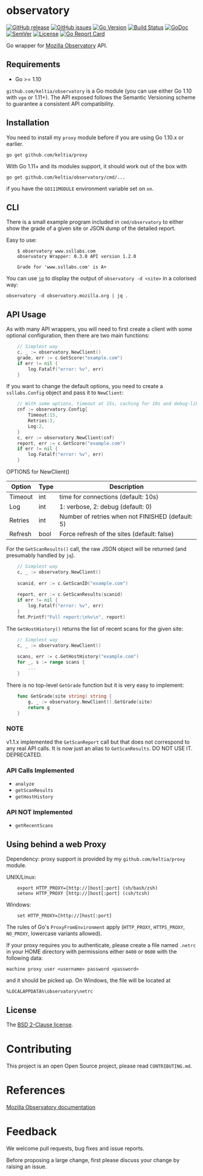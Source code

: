 observatory
==========

[![GitHub release](https://img.shields.io/github/release/keltia/observatory.svg)](https://github.com/keltia/observatory/releases)
[![GitHub issues](https://img.shields.io/github/issues/keltia/observatory.svg)](https://github.com/keltia/observatory/issues)
[![Go Version](https://img.shields.io/badge/go-1.10-blue.svg)](https://golang.org/dl/)
[![Build Status](https://travis-ci.org/keltia/observatory.svg?branch=master)](https://travis-ci.org/keltia/observatory)
[![GoDoc](http://godoc.org/github.com/keltia/observatory?status.svg)](http://godoc.org/github.com/keltia/observatory)
[![SemVer](http://img.shields.io/SemVer/2.0.0.png)](https://semver.org/spec/v2.0.0.html)
[![License](https://img.shields.io/pypi/l/Django.svg)](https://opensource.org/licenses/BSD-2-Clause)
[![Go Report Card](https://goreportcard.com/badge/github.com/keltia/observatory)](https://goreportcard.com/report/github.com/keltia/observatory)

Go wrapper for [Mozilla Observatory](https://observatory.mozilla.org/) API.

## Requirements

* Go >= 1.10

`github.com/keltia/observatory` is a Go module (you can use either Go 1.10 with `vgo` or 1.11+).  The API exposed follows the Semantic Versioning scheme to guarantee a consistent API compatibility.

## Installation

You need to install my `proxy` module before if you are using Go 1.10.x or earlier.

    go get github.com/keltia/proxy

With Go 1.11+ and its modules support, it should work out of the box with

    go get github.com/keltia/observatory/cmd/...

if you have the `GO111MODULE` environment variable set on `on`.

## CLI

There is a small example program included in `cmd/observatory` to either show the grade of a given site or JSON dump of the detailed report.

Easy to use:
```
    $ observatory www.ssllabs.com
    observatory Wrapper: 0.3.0 API version 1.2.0
    
    Grade for 'www.ssllabs.com' is A+
```

You can use [`jq`](https://stedolan.github.io/jq/) to display the output of `observatory -d <site>` in a colorised way:

    observatory -d observatory.mozilla.org | jq .

## API Usage

As with many API wrappers, you will need to first create a client with some optional configuration, then there are two main functions:

``` go
    // Simplest way
    c, _ := observatory.NewClient()
    grade, err := c.GetScore("example.com")
    if err != nil {
        log.Fatalf("error: %v", err)
    }
```

If you want to change the default options, you need to create a `ssllabs.Config` object and pass it to `NewClient`:

``` go
    // With some options, timeout at 15s, caching for 10s and debug-like verbosity
    cnf := observatory.Config{
        Timeout:15,
        Retries:3,
        Log:2,
    }
    c, err := observatory.NewClient(cnf)
    report, err := c.GetScore("example.com")
    if err != nil {
        log.Fatalf("error: %v", err)
    }
```

OPTIONS for NewClient()

| Option  | Type | Description |
| ------- | ---- | ----------- |
| Timeout | int  | time for connections (default: 10s) |
| Log     | int  | 1: verbose, 2: debug (default: 0) |
| Retries | int  | Number of retries when not FINISHED (default: 5) |
| Refresh | bool | Force refresh of the sites (default: false) |

For the `GetScanResults()` call, the raw JSON object will be returned (and presumably handled by `jq`).

``` go
    // Simplest way
    c, _ := observatory.NewClient()
    
    scanid, err := c.GetScanID("example.com")
    
    report, err := c.GetScanResults(scanid)
    if err != nil {
        log.Fatalf("error: %v", err)
    }
    fmt.Printf("Full report:\n%v\n", report)
```

The `GetHostHistory()` returns the list of recent scans for the given site:

``` go
    // Simplest way
    c, _ := observatory.NewClient()
    
    scans, err := c.GetHostHistory("example.com")
    for _, s := range scans {
        ...
    }
```

There is no top-level `GetGrade` function but it is very easy to implement:

``` go
    func GetGrade(site string) string {
        g, _ := observatory.NewClient().GetGrade(site)
        return g
    }
```

### NOTE

v1.1.x implemented the `GetScanReport` call but that does not correspond to any real API calls.  It is now just an alias to `GetScanResults`.  DO NOT USE IT.  DEPRECATED.

### API Calls Implemented

- `analyze`
- `getScanResults`
- `getHostHistory`

### API NOT Implemented

- `getRecentScans`

## Using behind a web Proxy

Dependency: proxy support is provided by my `github.com/keltia/proxy` module.

UNIX/Linux:

```
    export HTTP_PROXY=[http://]host[:port] (sh/bash/zsh)
    setenv HTTP_PROXY [http://]host[:port] (csh/tcsh)
```

Windows:

```
    set HTTP_PROXY=[http://]host[:port]
```

The rules of Go's `ProxyFromEnvironment` apply (`HTTP_PROXY`, `HTTPS_PROXY`, `NO_PROXY`, lowercase variants allowed).

If your proxy requires you to authenticate, please create a file named `.netrc` in your HOME directory with permissions either `0400` or `0600` with the following data:

    machine proxy user <username> password <password>

and it should be picked up. On Windows, the file will be located at

    %LOCALAPPDATA%\observatory\netrc

## License

The [BSD 2-Clause license](https://github.com/keltia/observatory/LICENSE.md).

# Contributing

This project is an open Open Source project, please read `CONTRIBUTING.md`.

# References

[Mozilla Observatory documentation](https://github.com/mozilla/http-observatory/blob/master/httpobs/docs/api.md#host-history)

# Feedback

We welcome pull requests, bug fixes and issue reports.

Before proposing a large change, first please discuss your change by raising an issue.